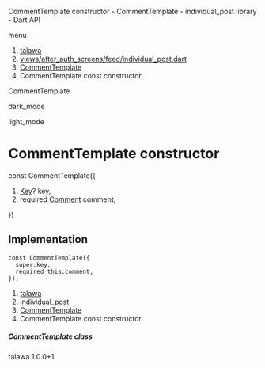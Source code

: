 




CommentTemplate constructor - CommentTemplate - individual\_post library - Dart API







menu

1. [talawa](../../index.html)
2. [views/after\_auth\_screens/feed/individual\_post.dart](../../views_after_auth_screens_feed_individual_post/views_after_auth_screens_feed_individual_post-library.html)
3. [CommentTemplate](../../views_after_auth_screens_feed_individual_post/CommentTemplate-class.html)
4. CommentTemplate const constructor

CommentTemplate


dark\_mode

light\_mode




# CommentTemplate constructor


const
CommentTemplate({

1. [Key](https://api.flutter.dev/flutter/foundation/Key-class.html)? key,
2. required [Comment](../../models_comment_comment_model/Comment-class.html) comment,

})

## Implementation

```
const CommentTemplate({
  super.key,
  required this.comment,
});
```

 


1. [talawa](../../index.html)
2. [individual\_post](../../views_after_auth_screens_feed_individual_post/views_after_auth_screens_feed_individual_post-library.html)
3. [CommentTemplate](../../views_after_auth_screens_feed_individual_post/CommentTemplate-class.html)
4. CommentTemplate const constructor

##### CommentTemplate class





talawa
1.0.0+1






